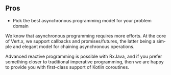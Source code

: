 
## Pros

- Pick the best asynchronous programming model for your problem domain

We know that asyn­chro­nous pro­gram­ming re­quires more ef­forts. At the core of Vert.x, we sup­port call­backs and promises/fu­tures, the lat­ter being a sim­ple and el­e­gant model for chain­ing asyn­chro­nous op­er­a­tions.

Ad­vanced re­ac­tive pro­gram­ming is pos­si­ble with Rx­Java, and if you pre­fer some­thing closer to tra­di­tional im­per­a­tive pro­gram­ming, then we are happy to pro­vide you with first-​class sup­port of Kotlin corou­tines.

